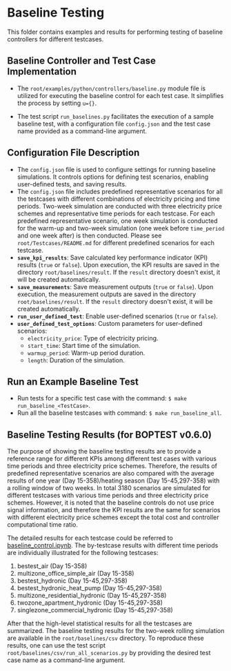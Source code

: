 # Baseline Testing

This folder contains examples and results for performing testing of baseline controllers for different testcases. 

## Baseline Controller and Test Case Implementation

- The `root/examples/python/controllers/baseline.py` module file is utilized for executing the baseline control for each test case. It simplifies the process by setting `u={}`.

- The test script `run_baselines.py` facilitates the execution of a sample baseline test, with a configuration file `config.json` and the test case name provided as a command-line argument.

## Configuration File Description

- The `config.json` file is used to configure settings for running baseline simulations. It controls options for defining test scenarios, enabling user-defined tests, and saving results. 
- The `config.json` file includes predefined representative scenarios for all the testcases with different combinations of electricity pricing and time periods. Two-week simulation are conducted with three electricity price schemes and representative time periods for each testcase. For each predefined representative scenario, one week simulation is conducted for the warm-up and two-week simulation (one week before `time_period` and one week after) is then conducted. Please see `root/Testcases/README.md` for different predefined scenarios for each testcase.
- **`save_kpi_results`**: Save calculated key performance indicator (KPI) results (`true` or `false`). Upon execution, the KPI results are saved in the directory `root/baselines/result`. If the `result` directory doesn't exist, it will be created automatically.
- **`save_measurements`**: Save measurement outputs (`true` or `false`). Upon execution, the measurement outputs are saved in the directory `root/baselines/result`. If the `result` directory doesn't exist, it will be created automatically.
- **`run_user_defined_test`**: Enable user-defined scenarios (`true` or `false`).
- **`user_defined_test_options`**: Custom parameters for user-defined scenarios:
  - `electricity_price`: Type of electricity pricing.
  - `start_time`: Start time of the simulation.
  - `warmup_period`: Warm-up period duration.
  - `length`: Duration of the simulation.


## Run an Example Baseline Test

- Run tests for a specific test case with the command: `$ make run_baseline_<TestCase>`. 
- Run all the baseline testcases with command: `$ make run_baseline_all`.

## Baseline Testing Results (for BOPTEST v0.6.0)

The purpose of showing the baseline testing results are to provide a reference range for different KPIs among different test cases with various time periods and three electricity price schemes.  Therefore, the results of predefined representative scenarios are also compared with the average results of one year (Day 15-358)/heating season (Day 15-45,297-358) with a rolling window of two weeks. 
In total 3180 scenarios are simulated for different testcases with various time periods and three electricity price schemes. 
However, it is noted that the baseline controls do not use price signal information, and therefore the KPI results are the same for scenarios with different electricity price schemes except the total cost and controller computational time ratio. 

The detailed results for each testcase could be referred to [baseline_control.ipynb](baseline_control.ipynb).
The by-testcase results with different time periods are individually illustrated for the following testcases:

1. bestest_air (Day 15-358)
2. multizone_office_simple_air (Day 15-358)
3. bestest_hydronic (Day 15-45,297-358)
4. bestest_hydronic_heat_pump (Day 15-45,297-358)
5. multizone_residential_hydronic (Day 15-45,297-358)
6. twozone_apartment_hydronic (Day 15-45,297-358)
7. singlezone_commercial_hydronic (Day 15-45,297-358)

After that the high-level statistical results for all the testcases are summarized. The baseline testing results for the two-week rolling simulation are available in the `root/baselines/csv` directory. To reproduce these results, one can use the test script `root/baselines/csv/run_all_scenarios.py` by providing the desired test case name as a command-line argument.
